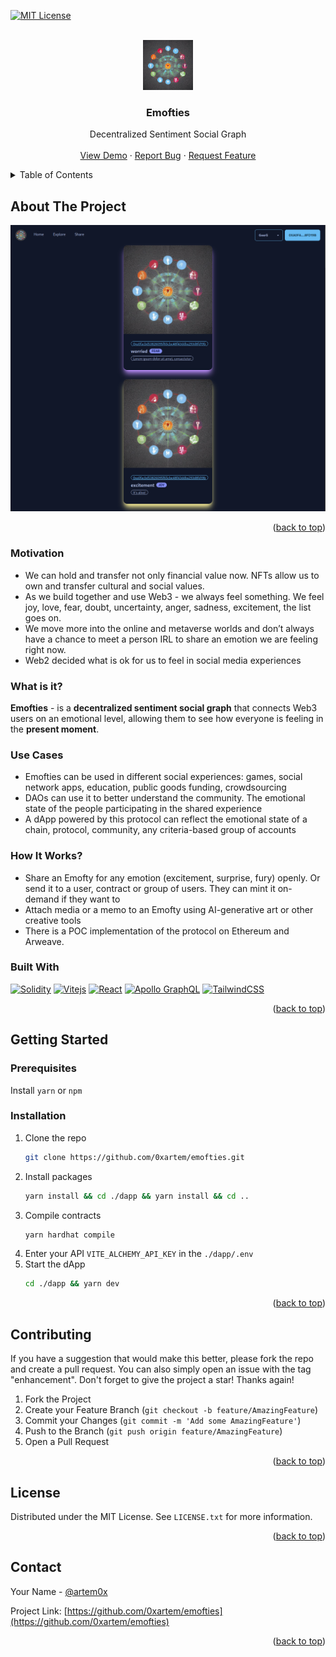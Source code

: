 <a name="readme-top"></a>

<!-- PROJECT SHIELDS -->
<!--
*** I'm using markdown "reference style" links for readability.
*** Reference links are enclosed in brackets [ ] instead of parentheses ( ).
*** See the bottom of this document for the declaration of the reference variables
*** for contributors-url, forks-url, etc. This is an optional, concise syntax you may use.
*** https://www.markdownguide.org/basic-syntax/#reference-style-links
-->
<!-- [![Contributors][contributors-shield]][contributors-url]
[![Forks][forks-shield]][forks-url]
[![Stargazers][stars-shield]][stars-url]
[![Issues][issues-shield]][issues-url] -->
[![MIT License][license-shield]][license-url]



<!-- PROJECT LOGO -->
<br />
<div align="center">
  <a href="https://github.com/0xartem/emofties">
    <img src="dapp/assets/emotions-social-graph.jpg" alt="Logo" width="80" height="80">
  </a>

<h3 align="center">Emofties</h3>

  <p align="center">
    Decentralized Sentiment Social Graph
    <!-- <br />
    <a href="https://github.com/0xartem/emofties"><strong>Explore the docs »</strong></a> -->
    <br />
    <br />
    <a href="https://emofties.vercel.app">View Demo</a>
    ·
    <a href="https://github.com/0xartem/emofties/issues">Report Bug</a>
    ·
    <a href="https://github.com/0xartem/emofties/issues">Request Feature</a>
  </p>
</div>



<!-- TABLE OF CONTENTS -->
<details>
  <summary>Table of Contents</summary>
  <ol>
    <li>
      <a href="#about-the-project">About The Project</a>
      <ul>
        <li><a href="#built-with">Built With</a></li>
      </ul>
    </li>
    <li>
      <a href="#getting-started">Getting Started</a>
      <ul>
        <li><a href="#prerequisites">Prerequisites</a></li>
        <li><a href="#installation">Installation</a></li>
      </ul>
    </li>
    <li><a href="#contributing">Contributing</a></li>
    <li><a href="#license">License</a></li>
    <li><a href="#contact">Contact</a></li>
    <li><a href="#acknowledgments">Acknowledgments</a></li>
  </ol>
</details>



<!-- ABOUT THE PROJECT -->
## About The Project

[![Product Name Screen Shot][product-screenshot]](https://emofties.vercel.app)

<p align="right">(<a href="#readme-top">back to top</a>)</p>

### Motivation
* We can hold and transfer not only financial value now. NFTs allow us to own and transfer cultural and social values.
* As we build together and use Web3 - we always feel something. We feel joy, love, fear, doubt, uncertainty, anger, sadness, excitement, the list goes on.
* We move more into the online and metaverse worlds and don’t always have a chance to meet a person IRL to share an emotion we are feeling right now.
* Web2 decided what is ok for us to feel in social media experiences

### What is it?
**Emofties** - is a **decentralized sentiment social graph** that connects Web3 users on an emotional level, allowing them to see how everyone is feeling in the **present moment**.

### Use Cases
* Emofties can be used in different social experiences: games, social network apps, education, public goods funding, crowdsourcing
* DAOs can use it to better understand the community. The emotional state of the people participating in the shared experience
* A dApp powered by this protocol can reflect the emotional state of a chain, protocol, community, any criteria-based group of accounts

### How It Works?
* Share an Emofty for any emotion (excitement, surprise, fury) openly. Or send it to a user, contract or group of users. They can mint it on-demand if they want to
* Attach media or a memo to an Emofty using AI-generative art or other creative tools
* There is a POC implementation of the protocol on Ethereum and Arweave.


### Built With

[![Solidity][Solidity.org]][Solidity-url]
[![Vitejs][Vitejs.dev]][Vite-url]
[![React][React.js]][React-url]
[![Apollo GraphQL][Apollographql.com]][ApolloGraphQL-url]
[![TailwindCSS][tailwindcss.com]][Tailwindcss-url]

<p align="right">(<a href="#readme-top">back to top</a>)</p>



<!-- GETTING STARTED -->
## Getting Started

### Prerequisites

Install `yarn` or `npm` 

### Installation

1. Clone the repo
   ```sh
   git clone https://github.com/0xartem/emofties.git
   ```
2. Install packages
   ```sh
   yarn install && cd ./dapp && yarn install && cd ..
   ```
3. Compile contracts
   ```sh
   yarn hardhat compile
   ```
4. Enter your API `VITE_ALCHEMY_API_KEY` in the `./dapp/.env `
5. Start the dApp
   ```sh
   cd ./dapp && yarn dev
   ```

<p align="right">(<a href="#readme-top">back to top</a>)</p>

<!-- CONTRIBUTING -->
## Contributing

If you have a suggestion that would make this better, please fork the repo and create a pull request. You can also simply open an issue with the tag "enhancement".
Don't forget to give the project a star! Thanks again!

1. Fork the Project
2. Create your Feature Branch (`git checkout -b feature/AmazingFeature`)
3. Commit your Changes (`git commit -m 'Add some AmazingFeature'`)
4. Push to the Branch (`git push origin feature/AmazingFeature`)
5. Open a Pull Request

<p align="right">(<a href="#readme-top">back to top</a>)</p>



<!-- LICENSE -->
## License

Distributed under the MIT License. See `LICENSE.txt` for more information.

<p align="right">(<a href="#readme-top">back to top</a>)</p>



<!-- CONTACT -->
## Contact

Your Name - [@artem0x](https://twitter.com/artem0x)

Project Link: [https://github.com/0xartem/emofties](https://github.com/0xartem/emofties)

<p align="right">(<a href="#readme-top">back to top</a>)</p>


<!-- MARKDOWN LINKS & IMAGES -->
<!-- https://www.markdownguide.org/basic-syntax/#reference-style-links -->
[contributors-shield]: https://img.shields.io/github/contributors/0xartem/emofties?color=blue&style=for-the-badge
[contributors-url]: https://github.com/0xartem/emofties/graphs/contributors
[forks-shield]: https://img.shields.io/github/forks/0xartem/emofties.svg?style=for-the-badge
[forks-url]: https://github.com/0xartem/emofties/network/members
[stars-shield]: https://img.shields.io/github/stars/0xartem/emofties.svg?style=for-the-badge
[stars-url]: https://github.com/0xartem/emofties/stargazers
[issues-shield]: https://img.shields.io/github/issues/0xartem/emofties.svg?style=for-the-badge
[issues-url]: https://github.com/0xartem/emofties/issues
[license-shield]: https://img.shields.io/github/license/0xartem/emofties.svg?style=for-the-badge
[license-url]: https://github.com/0xartem/emofties/blob/main/LICENSE.txt
[product-screenshot]: docs/images/home-page-screenshot.png
[Vitejs.dev]: https://img.shields.io/badge/Vitejs-000000?style=for-the-badge&logo=vite&logoColor
[Vite-url]: https://vitejs.dev/
[React.js]: https://img.shields.io/badge/React-20232A?style=for-the-badge&logo=react&logoColor=61DAFB
[React-url]: https://reactjs.org/
[Solidity.org]: https://img.shields.io/badge/Solidity-363636?style=for-the-badge&logo=solidity&logoColor=white
[Solidity-url]: https://soliditylang.org/
[Apollographql.com]: https://img.shields.io/badge/Apollo%20GraphQL-E10098?style=for-the-badge&logo=Apollo-GraphQL&logoColor=311C87
[ApolloGraphQL-url]: https://www.apollographql.com/
[tailwindcss.com]: https://img.shields.io/badge/Tailwind%20CSS-053766?style=for-the-badge&logo=Tailwind%20CSS&logoColor=06B6D4
[Tailwindcss-url]: https://www.tailwindcss.com/
